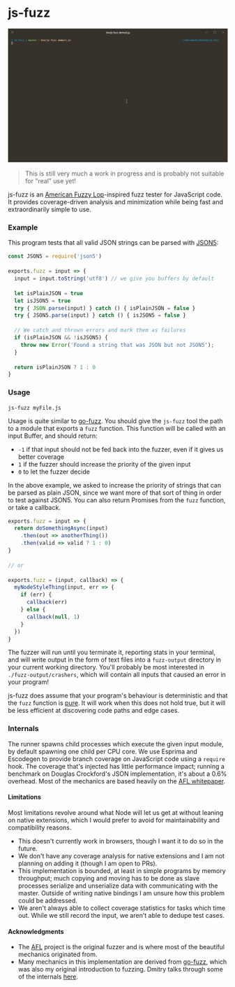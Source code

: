 # js-fuzz

![](./demo.gif)

> This is still very much a work in progress and is probably not suitable for "real" use yet!

js-fuzz is an [American Fuzzy Lop](http://lcamtuf.coredump.cx/afl/)-inspired fuzz tester for JavaScript code. It provides coverage-driven analysis and minimization while being fast and extraordinarily simple to use.

### Example

This program tests that all valid JSON strings can be parsed with [JSON5](http://json5.org/):

```js
const JSON5 = require('json5')

exports.fuzz = input => {
  input = input.toString('utf8') // we give you buffers by default

  let isPlainJSON = true
  let isJSON5 = true
  try { JSON.parse(input) } catch () { isPlainJSON = false }
  try { JSON5.parse(input) } catch () { isJSON5 = false }

  // We catch and thrown errors and mark them as failures
  if (isPlainJSON && !isJSON5) {
    throw new Error('Found a string that was JSON but not JSON5');
  }

  return isPlainJSON ? 1 : 0
}
```

### Usage

```
js-fuzz myFile.js
```

Usage is quite similar to [go-fuzz](https://github.com/dvyukov/go-fuzz#usage). You should give the `js-fuzz` tool the path to a module that exports a `fuzz` function. This function will be called with an input Buffer, and should return:

 - `-1` if that input should not be fed back into the fuzzer, even if it gives us better coverage
 - `1` if the fuzzer should increase the priority of the given input
 - `0` to let the fuzzer decide

In the above example, we asked to increase the priority of strings that can be parsed as plain JSON, since we want more of that sort of thing in order to test against JSON5. You can also return Promises from the `fuzz` function, or take a callback.

```js
exports.fuzz = input => {
  return doSomethingAsync(input)
    .then(out => anotherThing())
    .then(valid => valid ? 1 : 0)
}

// or

exports.fuzz = (input, callback) => {
  myNodeStyleThing(input, err => {
    if (err) {
      callback(err)
    } else {
      callback(null, 1)
    }
  })
}
```

The fuzzer will run until you terminate it, reporting stats in your terminal, and will write output in the form of text files into a `fuzz-output` directory in your current working directory. You'll probably be most interested in `./fuzz-output/crashers`, which will contain all inputs that caused an error in your program!

js-fuzz does assume that your program's behaviour is deterministic and that the `fuzz` function is [pure](https://en.wikipedia.org/wiki/Pure_function). It will work when this does not hold true, but it will be less efficient at discovering code paths and edge cases.

### Internals

The runner spawns child processes which execute the given input module, by default spawning one child per CPU core. We use Esprima and Escodegen to provide branch coverage on JavaScript code using a `require` hook. The coverage that's injected has little performance impact; running a benchmark on Douglas Crockford's JSON implementation, it's about a 0.6% overhead. Most of the mechanics are based heavily on the [AFL whitepaper](http://lcamtuf.coredump.cx/afl/technical_details.txt).

#### Limitations

Most limitations revolve around what Node will let us get at without leaning on native extensions, which I would prefer to avoid for maintainability and compatibility reasons.

 - This doesn't currently work in browsers, though I want it to do so in the future.
 - We don't have any coverage analysis for native extensions and I am not planning on adding it (though I am open to PRs).
 - This implementation is bounded, at least in simple programs by memory throughput; much copying and moving has to be done as slave processes serialize and unserialize data with communicating with the master. Outside of writing native bindings I am unsure how this problem could be addressed.
 - We aren't always able to collect coverage statistics for tasks which time out. While we still record the input, we aren't able to dedupe test cases.

#### Acknowledgments

 - The [AFL](http://lcamtuf.coredump.cx/afl/) project is the original fuzzer and is where most of the beautiful mechanics originated from.
 - Many mechanics in this implementation are derived from [go-fuzz](https://github.com/dvyukov/go-fuzz), which was also my original introduction to fuzzing. Dmitry talks through some of the internals [here](https://www.youtube.com/watch?v=Ef7TtSZlmlk).
